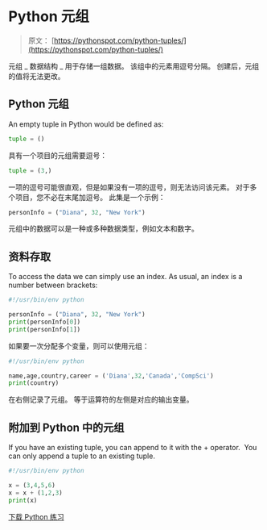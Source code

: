 # Python 元组

> 原文： [https://pythonspot.com/python-tuples/](https://pythonspot.com/python-tuples/)

元组 _ 数据结构 _ 用于存储一组数据。 该组中的元素用逗号分隔。 创建后，元组的值将无法更改。

## Python 元组

An empty tuple in Python would be defined as:

```py
tuple = ()

```

具有一个项目的元组需要逗号：

```py
tuple = (3,)

```

一项的逗号可能很直观，但是如果没有一项的逗号，则无法访问该元素。 对于多个项目，您不必在末尾加逗号。 此集是一个示例：

```py
personInfo = ("Diana", 32, "New York")

```

元组中的数据可以是一种或多种数据类型，例如文本和数字。

## 资料存取

To access the data we can simply use an index. As usual, an index is a number between brackets:

```py
#!/usr/bin/env python

personInfo = ("Diana", 32, "New York")
print(personInfo[0])
print(personInfo[1])

```

如果要一次分配多个变量，则可以使用元组：

```py
#!/usr/bin/env python

name,age,country,career = ('Diana',32,'Canada','CompSci')
print(country)

```

在右侧记录了元组。 等于运算符的左侧是对应的输出变量。

## 附加到 Python 中的元组

If you have an existing tuple, you can append to it with the + operator.  You can only append a tuple to an existing tuple.

```py
#!/usr/bin/env python

x = (3,4,5,6)
x = x + (1,2,3)
print(x)

```

[下载 Python 练习](https://pythonspot.com/download-python-exercises/)